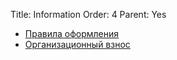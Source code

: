 Title: Information
Order: 4
Parent: Yes

* [Правила оформления](/rules)
* [Организационный взнос](/contribution)
<!-- * [Зарегистрированные участники](/list) -->
